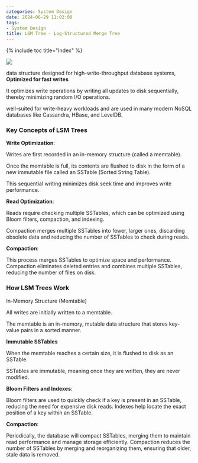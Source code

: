 ```yaml
---
categories: System Design
date: 2024-06-29 11:02:00
tags:
- System Design
title: LSM Tree - Log-Structured Merge Tree
---
```


{% include toc title="Index" %}

![](https://www.youtube.com/watch?v=I6jB0nM9SKU)

data structure designed for high-write-throughput database systems, **Optimized
for fast writes**

It optimizes write operations by writing all updates to disk sequentially,
thereby minimizing random I/O operations.

well-suited for write-heavy workloads and are used in many modern NoSQL
databases like Cassandra, HBase, and LevelDB.

### Key Concepts of LSM Trees

**Write Optimization**:

Writes are first recorded in an in-memory structure (called a memtable).

Once the memtable is full, its contents are flushed to disk in the form of a new
immutable file called an SSTable (Sorted String Table).

This sequential writing minimizes disk seek time and improves write performance.

**Read Optimization**:

Reads require checking multiple SSTables, which can be optimized using Bloom
filters, compaction, and indexing.

Compaction merges multiple SSTables into fewer, larger ones, discarding obsolete
data and reducing the number of SSTables to check during reads.

**Compaction**:

This process merges SSTables to optimize space and performance.
Compaction eliminates deleted entries and combines multiple SSTables, reducing
the number of files on disk.

### How LSM Trees Work

In-Memory Structure (Memtable)

All writes are initially written to a memtable.

The memtable is an in-memory, mutable data structure that stores key-value pairs
in a sorted manner.

**Immutable SSTables**

When the memtable reaches a certain size, it is flushed to disk as an SSTable.

SSTables are immutable, meaning once they are written, they are never modified.

**Bloom Filters and Indexes**:

Bloom filters are used to quickly check if a key is present in an SSTable,
reducing the need for expensive disk reads.
Indexes help locate the exact position of a key within an SSTable.

**Compaction**:

Periodically, the database will compact SSTables, merging them to maintain read
performance and manage storage efficiently.
Compaction reduces the number of SSTables by merging and reorganizing them,
ensuring that older, stale data is removed.
